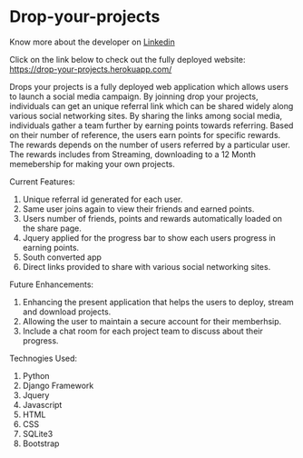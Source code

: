 # Drop-your-projects

Know more about the developer on <a href="https://www.linkedin.com/in/bharathi-ranganathan">Linkedin</a>

Click on the link below to check out the fully deployed website: https://drop-your-projects.herokuapp.com/

Drops your projects is a fully deployed web application which allows users to launch a social media campaign. By joinning drop your projects, individuals can get an unique referral link which can be shared widely along various social networking sites. By sharing the links among social media, individuals gather a team further by earning points towards referring. Based on their number of reference, the users earn points for specific rewards. The rewards depends on the number of users referred by a particular user. The rewards includes from Streaming, downloading to a 12 Month memebership for making your own projects. 

Current Features:

1. Unique referral id generated for each user. 
2. Same user joins again to view their friends and earned points. 
3. Users number of friends, points and rewards automatically loaded on the share page. 
4. Jquery applied for the progress bar to show each users progress in earning points. 
5. South converted app
6. Direct links provided to share with various social networking sites.

Future Enhancements: 

1. Enhancing the present application that helps the users to deploy, stream and download projects. 
2. Allowing the user to maintain a secure account for their memberhsip.
3. Include a chat room for each project team to discuss about their progress.

Technogies Used:<br/>
1. Python
2. Django Framework
3. Jquery
4. Javascript
5. HTML
6. CSS
7. SQLite3
8. Bootstrap







